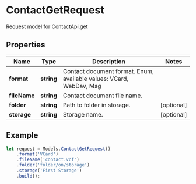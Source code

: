 # ContactGetRequest

Request model for ContactApi.get

## Properties

Name | Type | Description | Notes
---- | ---- | ----------- | -----
**format** | **string**| Contact document format. Enum, available values: VCard, WebDav, Msg |
**fileName** | **string**| Contact document file name. |
**folder** | **string**| Path to folder in storage. | [optional]
**storage** | **string**| Storage name. | [optional]

## Example
```typescript
let request = Models.ContactGetRequest()
    .format('VCard')
    .fileName('contact.vcf')
    .folder('folder/on/storage')
    .storage('First Storage')
    .build();
```

